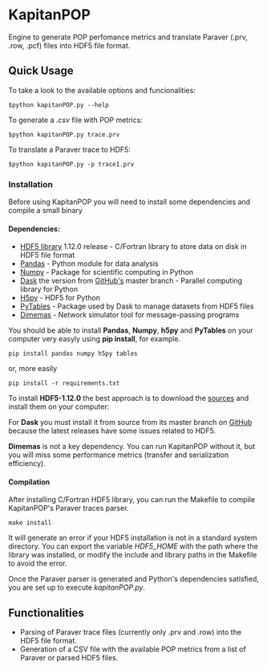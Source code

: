 # KapitanPOP

Engine to generate POP perfomance metrics and translate Paraver (.prv, .row, .pcf) files into HDF5 file format.

## Quick Usage

To take a look to the available options and funcionalities:
```
$python kapitanPOP.py --help
```

To generate a _.csv_ file with POP metrics:

```
$python kapitanPOP.py trace.prv
```

To translate a Paraver trace to HDF5:

```
$python kapitanPOP.py -p trace1.prv
```

### Installation
Before using KapitanPOP you will need to install some dependencies and compile a small binary
#### Dependencies:
* [HDF5 library](https://www.hdfgroup.org/) 1.12.0 release - C/Fortran library to store data on disk in HDF5 file format
* [Pandas](https://pandas.pydata.org/) - Python module for data analysis
* [Numpy](https://numpy.org/) - Package for scientific computing in Python
* [Dask](https://dask.org/) the version from [GitHub's](https://github.com/dask/dask) master branch - Parallel computing library for Python
* [H5py](https://www.h5py.org/) - HDF5 for Python
* [PyTables](https://www.pytables.org/) - Package used by Dask to manage datasets from HDF5 files
* [Dimemas](https://tools.bsc.es/downloads) - Network simulator tool for message-passing programs

You should be able to install **Pandas**, **Numpy**, **h5py** and **PyTables** on your computer very easyly using **pip install**, for example.
```
pip install pandas numpy h5py tables
```
or, more easily
```
pip install -r requirements.txt
```
To install **HDF5-1.12.0** the best approach is to download the [sources](https://portal.hdfgroup.org/display/support/HDF5+1.12.0) 
and install them on your computer:

For **Dask** you must install it from source from its master branch on [GitHub](https://github.com/dask/dask) 
because the latest releases have some issues related to HDF5.

**Dimemas** is not a key dependency. You can run KapitanPOP without it, but you will miss some performance metrics 
(transfer and serialization efficiency).

#### Compilation

After installing C/Fortran HDF5 library, you can run the Makefile to compile KapitanPOP's Paraver traces parser.
```
make install
```
It will generate an error if your HDF5 installation is not in a standard system directory. You can export the 
variable *HDF5_HOME* with the path where the library was installed, or modify the include and library paths in the Makefile
to avoid the error.

Once the Paraver parser is generated and Python's dependencies satisfied, you are set up to execute *kapitanPOP.py*.

## Functionalities

- Parsing of Paraver trace files (currently only .prv and .row) into the HDF5 file format.
- Generation of a CSV file with the available POP metrics from a list of Paraver or parsed HDF5 files.


